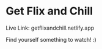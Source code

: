 # Get Flix and Chill

Live Link: <a src="getflixandchill.netlify.app">getflixandchill.netlify.app</a>

Find yourself something to watch! :)
